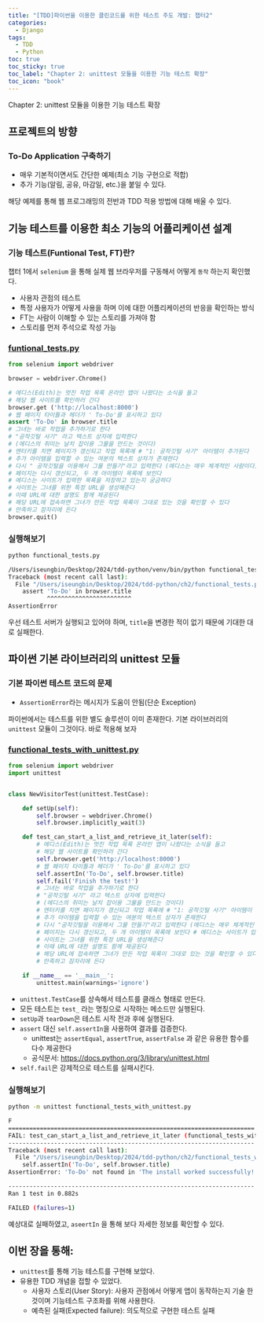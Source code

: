 ```yaml
---
title: "[TDD]파이썬을 이용한 클린코드를 위한 테스트 주도 개발: 챕터2"
categories:
  - Django
tags:
  - TDD
  - Python
toc: true
toc_sticky: true
toc_label: "Chapter 2: unittest 모듈을 이용한 기능 테스트 확장"
toc_icon: "book"
---
```

Chapter 2: unittest 모듈을 이용한 기능 테스트 확장
## 프로젝트의 방향
### To-Do Application 구축하기
- 매우 기본적이면서도 간단한 예제(최소 기능 구현으로 적합)
- 추가 기능(알림, 공유, 마감일, etc.)을 붙일 수 있다.

해당 예제를 통해 웹 프로그래밍의 전반과 TDD 적용 방법에 대해 배울 수 있다.

## 기능 테스트를 이용한 최소 기능의 어플리케이션 설계
### 기능 테스트(Funtional Test, FT)란?
챕터 1에서 `selenium` 을 통해 실제 웹 브라우저를 구동해서 어떻게 `동작` 하는지 확인했다.
- 사용자 관점의 테스트
- 특정 사용자가 어떻게 사용을 하며 이에 대한 어플리케이션의 반응을 확인하는 방식
- FT는 사람이 이해할 수 있는 스토리를 가져야 함
- 스토리를 먼저 주석으로 작성 가능

### [funtional_tests.py](functional_tests.py)
```py
from selenium import webdriver

browser = webdriver.Chrome()

# 에디스(Edith)는 멋진 작업 목록 온라인 앱이 나왔다는 소식을 들고
# 해당 웹 사이트를 확인하러 간다
browser.get ('http://localhost:8000')
# 웹 페이지 타이틀과 헤더가 ' To-Do'를 표시하고 있다
assert 'To-Do' in browser.title
# 그녀는 바로 작업을 추가하기로 한다
# "공작깃털 사기" 라고 텍스트 상자에 입력한다
# (에디스의 취미는 날치 잡이용 그물을 만드는 것이다)
# 엔터키를 치면 페이지가 갱신되고 작업 목록에 # "1: 공작깃털 사기" 아이템이 추가된다
# 추가 아이템을 입력할 수 있는 여분의 텍스트 상자가 존재한다
# 다시 " 공작깃털을 이용해서 그물 만들기"라고 입력한다 (에디스는 매우 체계적인 사람이다)
# 페이지는 다시 갱신되고, 두 개 아이템이 목록에 보인다
# 에디스는 사이트가 입력한 목록을 저장하고 있는지 궁금하다
# 사이트는 그녀를 위한 특정 URL을 생성해준다
# 이때 URL에 대한 설명도 함께 제공된다
# 해당 URL에 접속하면 그녀가 만든 작업 목록이 그대로 있는 것을 확인할 수 있다
# 만족하고 잠자리에 든다
browser.quit()
```
### 실행해보기
```sh
python functional_tests.py

/Users/iseungbin/Desktop/2024/tdd-python/venv/bin/python functional_tests.py 
Traceback (most recent call last):
  File "/Users/iseungbin/Desktop/2024/tdd-python/ch2/functional_tests.py", line 9, in <module>
    assert 'To-Do' in browser.title
           ^^^^^^^^^^^^^^^^^^^^^^^^
AssertionError
```
우선 테스트 서버가 실행되고 있어야 하며, `title`을 변경한 적이 없기 때문에 기대한 대로 실패한다.
## 파이썬 기본 라이브러리의 unittest 모듈
### 기본 파이썬 테스트 코드의 문제
- `AssertionError`라는 메시지가 도움이 안됨(단순 Exception)

파이썬에서는 테스트를 위한 별도 솔루션이 이미 존재한다. 기본 라이브러리의 `unittest` 모듈이 그것이다.
바로 적용해 보자
### [functional_tests_with_unittest.py](functional_tests_with_unittest.py)
```py
from selenium import webdriver
import unittest


class NewVisitorTest(unittest.TestCase):

    def setUp(self):
        self.browser = webdriver.Chrome()
        self.browser.implicitly_wait(3)

    def test_can_start_a_list_and_retrieve_it_later(self):
        # 에디스(Edith)는 멋진 작업 목록 온라인 앱이 나왔다는 소식을 들고
        # 해당 웹 사이트를 확인하러 간다
        self.browser.get('http://localhost:8000')
        # 웹 페이지 타이틀과 헤더가 ' To-Do'를 표시하고 있다
        self.assertIn('To-Do', self.browser.title)
        self.fail('Finish the test!')
        # 그녀는 바로 작업을 추가하기로 한다
        # "공작깃털 사기" 라고 텍스트 상자에 입력한다
        # (에디스의 취미는 날치 잡이용 그물을 만드는 것이다)
        # 엔터키를 치면 페이지가 갱신되고 작업 목록에 # "1: 공작깃털 사기" 아이템이 추가된다
        # 추가 아이템을 입력할 수 있는 여분의 텍스트 상자가 존재한다
        # 다시 "공작깃털을 이용해서 그물 만들기"라고 입력한다 (에디스는 매우 체계적인 사람이다)
        # 페이지는 다시 갱신되고, 두 개 아이템이 목록에 보인다 # 에디스는 사이트가 입력한 목록을 저장하고 있는지 궁금하다
        # 사이트는 그녀를 위한 특정 URL을 생성해준다
        # 이때 URL에 대한 설명도 함께 제공된다
        # 해당 URL에 접속하면 그녀가 만든 작업 목록이 그대로 있는 것을 확인할 수 있다
        # 만족하고 잠자리에 든다

    if __name__ == '__main__':
        unittest.main(warnings='ignore')
```
- `unittest.TestCase`를 상속해서 테스트를 클래스 형태로 만든다.
- 모든 테스트는 `test_` 라는 명칭으로 시작하는 메소드만 실행된다.
- `setUp`과 `tearDown`은 테스트 시작 전과 후에 실행된다.
- `assert` 대신 `self.assertIn`을 사용하여 결과를 검증한다.
  - unittest는 `assertEqual`, `assertTrue`, `assertFalse` 과 같은 유용한 함수를 다수 제공한다
  - 공식문서: https://docs.python.org/3/library/unittest.html
- `self.fail`은 강제적으로 테스트를 실패시킨다.

### 실행해보기
```sh
python -m unittest functional_tests_with_unittest.py

F
======================================================================
FAIL: test_can_start_a_list_and_retrieve_it_later (functional_tests_with_unittest.NewVisitorTest.test_can_start_a_list_and_retrieve_it_later)
----------------------------------------------------------------------
Traceback (most recent call last):
  File "/Users/iseungbin/Desktop/2024/tdd-python/ch2/functional_tests_with_unittest.py", line 19, in test_can_start_a_list_and_retrieve_it_later
    self.assertIn('To-Do', self.browser.title)
AssertionError: 'To-Do' not found in 'The install worked successfully! Congratulations!'

----------------------------------------------------------------------
Ran 1 test in 0.882s

FAILED (failures=1)
```
예상대로 실패하였고, `aseertIn` 을 통해 보다 자세한 정보를 확인할 수 있다.
## 이번 장을 통해:
- `unittest`를 통해 기능 테스트를 구현해 보았다.
- 유용한 TDD 개념을 접할 수 있었다.
  - 사용자 스토리(User Story): 사용자 관점에서 어떻게 앱이 동작하는지 기술 한 것이며 기능테스트 구조화를 위해 사용한다.
  - 예측된 실패(Expected failure): 의도적으로 구현한 테스트 실패
